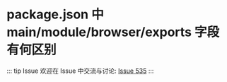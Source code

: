 # package.json 中 main/module/browser/exports 字段有何区别



::: tip Issue 
 欢迎在 Issue 中交流与讨论: [Issue 535](https://github.com/shfshanyue/Daily-Question/issues/535) 
:::



